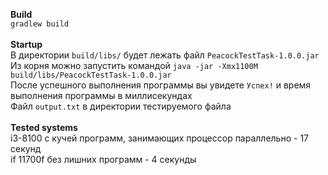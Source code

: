 **Build**<br>
`gradlew build`<br><br>
**Startup**<br>
В директории `build/libs/` будет лежать файл `PeacockTestTask-1.0.0.jar`<br>
Из корня можно запустить командой `java -jar -Xmx1100M build/libs/PeacockTestTask-1.0.0.jar `<br>
После успешного выполнения программы вы увидете `Успех!` и время выполнения программы в миллисекундах<br>
Файл `output.txt` в директории тестируемого файла<br><br>
**Tested systems**<br>
i3-8100 с кучей программ, занимающих процессор параллельно - 17 секунд<br>
if 11700f без лишних программ - 4 секунды<br>
